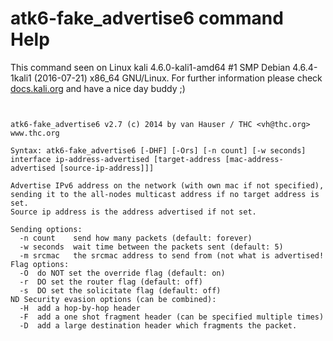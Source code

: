 # atk6-fake_advertise6 command Help

 This command seen on Linux kali 4.6.0-kali1-amd64 #1 SMP Debian 4.6.4-1kali1 (2016-07-21) x86_64 GNU/Linux. For further information please check [docs.kali.org](docs.kali.org) and have a nice day buddy ;) 

~~~


atk6-fake_advertise6 v2.7 (c) 2014 by van Hauser / THC <vh@thc.org> www.thc.org

Syntax: atk6-fake_advertise6 [-DHF] [-Ors] [-n count] [-w seconds] interface ip-address-advertised [target-address [mac-address-advertised [source-ip-address]]]

Advertise IPv6 address on the network (with own mac if not specified),
sending it to the all-nodes multicast address if no target address is set.
Source ip address is the address advertised if not set.

Sending options:
  -n count    send how many packets (default: forever)
  -w seconds  wait time between the packets sent (default: 5)
  -m srcmac   the srcmac address to send from (not what is advertised!
Flag options:
  -O  do NOT set the override flag (default: on)
  -r  DO set the router flag (default: off)
  -s  DO set the solicitate flag (default: off)
ND Security evasion options (can be combined):
  -H  add a hop-by-hop header
  -F  add a one shot fragment header (can be specified multiple times)
  -D  add a large destination header which fragments the packet.

~~~
